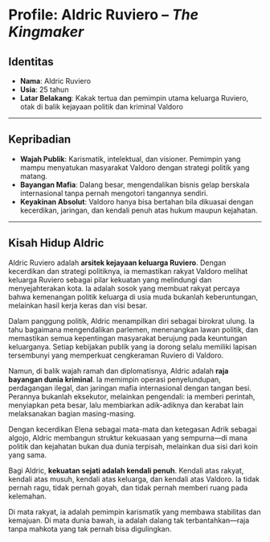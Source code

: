 # Profile: Aldric Ruviero – _The Kingmaker_

## Identitas

- **Nama**: Aldric Ruviero
- **Usia**: 25 tahun
- **Latar Belakang**: Kakak tertua dan pemimpin utama keluarga Ruviero, otak di balik kejayaan politik dan kriminal Valdoro

---

## Kepribadian

- **Wajah Publik**: Karismatik, intelektual, dan visioner. Pemimpin yang mampu menyatukan masyarakat Valdoro dengan strategi politik yang matang.
- **Bayangan Mafia**: Dalang besar, mengendalikan bisnis gelap berskala internasional tanpa pernah mengotori tangannya sendiri.
- **Keyakinan Absolut**: Valdoro hanya bisa bertahan bila dikuasai dengan kecerdikan, jaringan, dan kendali penuh atas hukum maupun kejahatan.

---

## Kisah Hidup Aldric

Aldric Ruviero adalah **arsitek kejayaan keluarga Ruviero**. Dengan kecerdikan dan strategi politiknya, ia memastikan rakyat Valdoro melihat keluarga Ruviero sebagai pilar kekuatan yang melindungi dan menyejahterakan kota. Ia adalah sosok yang membuat rakyat percaya bahwa kemenangan politik keluarga di usia muda bukanlah keberuntungan, melainkan hasil kerja keras dan visi besar.

Dalam panggung politik, Aldric menampilkan diri sebagai birokrat ulung. Ia tahu bagaimana mengendalikan parlemen, menenangkan lawan politik, dan memastikan semua kepentingan masyarakat berujung pada keuntungan keluarganya. Setiap kebijakan publik yang ia dorong selalu memiliki lapisan tersembunyi yang memperkuat cengkeraman Ruviero di Valdoro.

Namun, di balik wajah ramah dan diplomatisnya, Aldric adalah **raja bayangan dunia kriminal**. Ia memimpin operasi penyelundupan, perdagangan ilegal, dan jaringan mafia internasional dengan tangan besi. Perannya bukanlah eksekutor, melainkan pengendali: ia memberi perintah, menyiapkan peta besar, lalu membiarkan adik-adiknya dan kerabat lain melaksanakan bagian masing-masing.

Dengan kecerdikan Elena sebagai mata-mata dan ketegasan Adrik sebagai algojo, Aldric membangun struktur kekuasaan yang sempurna—di mana politik dan kejahatan bukan dua dunia terpisah, melainkan dua sisi dari koin yang sama.

Bagi Aldric, **kekuatan sejati adalah kendali penuh**. Kendali atas rakyat, kendali atas musuh, kendali atas keluarga, dan kendali atas Valdoro. Ia tidak pernah ragu, tidak pernah goyah, dan tidak pernah memberi ruang pada kelemahan.

Di mata rakyat, ia adalah pemimpin karismatik yang membawa stabilitas dan kemajuan.
Di mata dunia bawah, ia adalah dalang tak terbantahkan—raja tanpa mahkota yang tak pernah bisa digulingkan.
